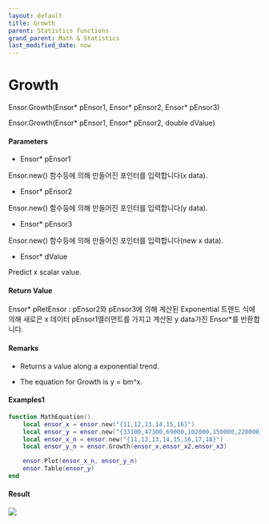 ```yaml
---
layout: default
title: Growth
parent: Statistics functions
grand_parent: Math & Statistics
last_modified_date: now
---
```


# Growth

Ensor.Growth\(Ensor\* pEnsor1, Ensor\* pEnsor2, Ensor\* pEnsor3\)

Ensor.Growth\(Ensor\* pEnsor1, Ensor\* pEnsor2, double dValue\)

#### Parameters

* Ensor\* pEnsor1

Ensor.new\(\) 함수등에 의해 만들어진 포인터를 입력합니다\(x data\).

* Ensor\* pEnsor2

Ensor.new\(\) 함수등에 의해 만들어진 포인터를 입력합니다\(y data\).

* Ensor\* pEnsor3

Ensor.new\(\) 함수등에 의해 만들어진 포인터를 입력합니다\(new x data\).

* Ensor\* dValue

Predict x scalar value.

#### Return Value

Ensor\* pRetEnsor : pEnsor2와 pEnsor3에 의해 계산된 Exponential 트렌드 식에 의해 새로은 x 데이터 pEnsor1엘러먼트를 가지고 계산된 y data가진 Ensor\*를 반환합니다.

#### Remarks

* Returns a value along a exponential trend.

* The equation for Growth is y = bm^x.

#### Examples1

```lua
function MathEquation()
	local ensor_x = ensor.new("{11,12,13,14,15,16}")
  	local ensor_y = ensor.new("{33100,47300,69000,102000,150000,220000}")
	local ensor_x_n = ensor.new("{11,12,13,14,15,16,17,18}")
	local ensor_y_n = ensor.Growth(ensor_x,ensor_x2,ensor_x3)

	ensor.Plot(ensor_x_n, ensor_y_n)
 	ensor.Table(ensor_y)
end
```

#### Result

![](./StatisticsAPI/GrowthResult.png)

